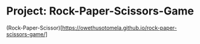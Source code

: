 # Project: Rock-Paper-Scissors-Game
(Rock-Paper-Scissor)[https://owethusotomela.github.io/rock-paper-scissors-game/]